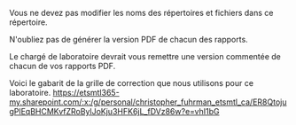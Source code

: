 Vous ne devez pas modifier les noms des répertoires et fichiers dans ce répertoire.

N'oubliez pas de générer la version PDF de chacun des rapports.

Le chargé de laboratoire devrait vous remettre une version commentée de chacun de vos rapports PDF.


Voici le gabarit de la grille de correction que nous utilisons pour ce laboratoire.
https://etsmtl365-my.sharepoint.com/:x:/g/personal/christopher_fuhrman_etsmtl_ca/ER8QtojugPlEqBHCMKvfZRoBylJoKju3HFK6jL_fDVz86w?e=vhI1bG
